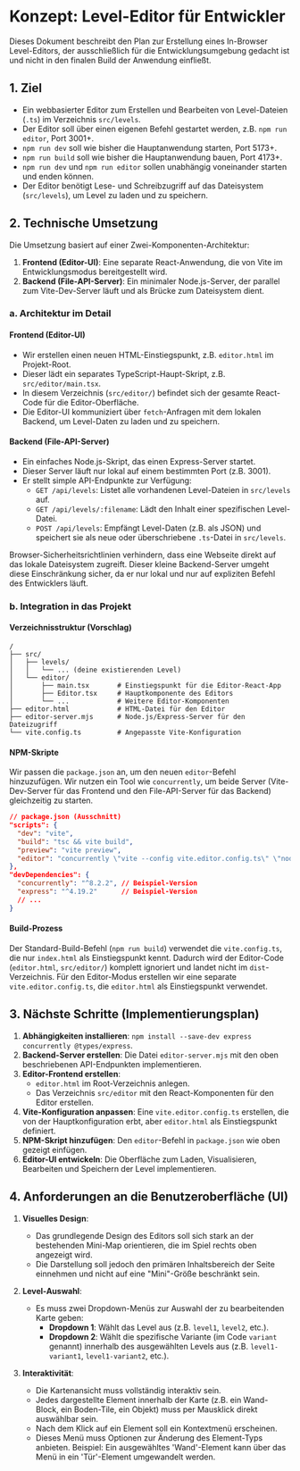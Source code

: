 # Konzept: Level-Editor für Entwickler

Dieses Dokument beschreibt den Plan zur Erstellung eines In-Browser Level-Editors, der ausschließlich für die Entwicklungsumgebung gedacht ist und nicht in den finalen Build der Anwendung einfließt.

## 1. Ziel

- Ein webbasierter Editor zum Erstellen und Bearbeiten von Level-Dateien (`.ts`) im Verzeichnis `src/levels`.
- Der Editor soll über einen eigenen Befehl gestartet werden, z.B. `npm run editor`, Port 3001+.
- `npm run dev` soll wie bisher die Hauptanwendung starten, Port 5173+.
- `npm run build` soll wie bisher die Hauptanwendung bauen, Port 4173+.
- `npm run dev` und `npm run editor` sollen unabhängig voneinander starten und enden können.
- Der Editor benötigt Lese- und Schreibzugriff auf das Dateisystem (`src/levels`), um Level zu laden und zu speichern.

## 2. Technische Umsetzung

Die Umsetzung basiert auf einer Zwei-Komponenten-Architektur:

1.  **Frontend (Editor-UI)**: Eine separate React-Anwendung, die von Vite im Entwicklungsmodus bereitgestellt wird.
2.  **Backend (File-API-Server)**: Ein minimaler Node.js-Server, der parallel zum Vite-Dev-Server läuft und als Brücke zum Dateisystem dient.

### a. Architektur im Detail

#### Frontend (Editor-UI)

- Wir erstellen einen neuen HTML-Einstiegspunkt, z.B. `editor.html` im Projekt-Root.
- Dieser lädt ein separates TypeScript-Haupt-Skript, z.B. `src/editor/main.tsx`.
- In diesem Verzeichnis (`src/editor/`) befindet sich der gesamte React-Code für die Editor-Oberfläche.
- Die Editor-UI kommuniziert über `fetch`-Anfragen mit dem lokalen Backend, um Level-Daten zu laden und zu speichern.

#### Backend (File-API-Server)

- Ein einfaches Node.js-Skript, das einen Express-Server startet.
- Dieser Server läuft nur lokal auf einem bestimmten Port (z.B. 3001).
- Er stellt simple API-Endpunkte zur Verfügung:
    - `GET /api/levels`: Listet alle vorhandenen Level-Dateien in `src/levels` auf.
    - `GET /api/levels/:filename`: Lädt den Inhalt einer spezifischen Level-Datei.
    - `POST /api/levels`: Empfängt Level-Daten (z.B. als JSON) und speichert sie als neue oder überschriebene `.ts`-Datei in `src/levels`.

Browser-Sicherheitsrichtlinien verhindern, dass eine Webseite direkt auf das lokale Dateisystem zugreift. Dieser kleine Backend-Server umgeht diese Einschränkung sicher, da er nur lokal und nur auf expliziten Befehl des Entwicklers läuft.

### b. Integration in das Projekt

#### Verzeichnisstruktur (Vorschlag)

```
/
├── src/
│   ├── levels/
│   │   └── ... (deine existierenden Level)
│   └── editor/
│       ├── main.tsx       # Einstiegspunkt für die Editor-React-App
│       ├── Editor.tsx     # Hauptkomponente des Editors
│       └── ...            # Weitere Editor-Komponenten
├── editor.html            # HTML-Datei für den Editor
├── editor-server.mjs      # Node.js/Express-Server für den Dateizugriff
└── vite.config.ts         # Angepasste Vite-Konfiguration
```

#### NPM-Skripte

Wir passen die `package.json` an, um den neuen `editor`-Befehl hinzuzufügen. Wir nutzen ein Tool wie `concurrently`, um beide Server (Vite-Dev-Server für das Frontend und den File-API-Server für das Backend) gleichzeitig zu starten.

```json
// package.json (Ausschnitt)
"scripts": {
  "dev": "vite",
  "build": "tsc && vite build",
  "preview": "vite preview",
  "editor": "concurrently \"vite --config vite.editor.config.ts\" \"node editor-server.mjs\""
},
"devDependencies": {
  "concurrently": "^8.2.2", // Beispiel-Version
  "express": "^4.19.2"      // Beispiel-Version
  // ...
}
```

#### Build-Prozess

Der Standard-Build-Befehl (`npm run build`) verwendet die `vite.config.ts`, die nur `index.html` als Einstiegspunkt kennt. Dadurch wird der Editor-Code (`editor.html`, `src/editor/`) komplett ignoriert und landet nicht im `dist`-Verzeichnis. Für den Editor-Modus erstellen wir eine separate `vite.editor.config.ts`, die `editor.html` als Einstiegspunkt verwendet.

## 3. Nächste Schritte (Implementierungsplan)

1.  **Abhängigkeiten installieren**: `npm install --save-dev express concurrently @types/express`.
2.  **Backend-Server erstellen**: Die Datei `editor-server.mjs` mit den oben beschriebenen API-Endpunkten implementieren.
3.  **Editor-Frontend erstellen**:
    - `editor.html` im Root-Verzeichnis anlegen.
    - Das Verzeichnis `src/editor` mit den React-Komponenten für den Editor erstellen.
4.  **Vite-Konfiguration anpassen**: Eine `vite.editor.config.ts` erstellen, die von der Hauptkonfiguration erbt, aber `editor.html` als Einstiegspunkt definiert.
5.  **NPM-Skript hinzufügen**: Den `editor`-Befehl in `package.json` wie oben gezeigt einfügen.
6.  **Editor-UI entwickeln**: Die Oberfläche zum Laden, Visualisieren, Bearbeiten und Speichern der Level implementieren.

## 4. Anforderungen an die Benutzeroberfläche (UI)

1.  **Visuelles Design**:
    *   Das grundlegende Design des Editors soll sich stark an der bestehenden Mini-Map orientieren, die im Spiel rechts oben angezeigt wird.
    *   Die Darstellung soll jedoch den primären Inhaltsbereich der Seite einnehmen und nicht auf eine "Mini"-Größe beschränkt sein.

2.  **Level-Auswahl**:
    *   Es muss zwei Dropdown-Menüs zur Auswahl der zu bearbeitenden Karte geben:
        *   **Dropdown 1**: Wählt das Level aus (z.B. `level1`, `level2`, etc.).
        *   **Dropdown 2**: Wählt die spezifische Variante (im Code `variant` genannt) innerhalb des ausgewählten Levels aus (z.B. `level1-variant1`, `level1-variant2`, etc.).

3.  **Interaktivität**:
    *   Die Kartenansicht muss vollständig interaktiv sein.
    *   Jedes dargestellte Element innerhalb der Karte (z.B. ein Wand-Block, ein Boden-Tile, ein Objekt) muss per Mausklick direkt auswählbar sein.
    *   Nach dem Klick auf ein Element soll ein Kontextmenü erscheinen.
    *   Dieses Menü muss Optionen zur Änderung des Element-Typs anbieten. Beispiel: Ein ausgewähltes 'Wand'-Element kann über das Menü in ein 'Tür'-Element umgewandelt werden.

